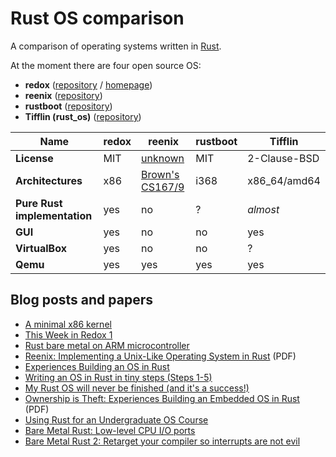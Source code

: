 # Rust OS comparison

A comparison of operating systems written in [Rust](https://rustlang.org).

At the moment there are four open source OS:

- **redox**    ([repository](https://github.com/redox-os/redox) / [homepage](http://www.redox-os.org/))
- **reenix**   ([repository](https://github.com/scialex/reenix))
- **rustboot** ([repository](https://github.com/charliesome/rustboot))
- **Tifflin (rust_os)**  ([repository](https://github.com/thepowersgang/rust_os))


|                         Name | redox | reenix                                                | rustboot | Tifflin      |
| ---------------------------- | ----- |------------------------------------------------------ | -------- | ------------ |
|                  **License** | MIT   | [unknown](https://github.com/scialex/reenix/issues/1) | MIT      | 2-Clause-BSD |
|            **Architectures** | x86   | [Brown's CS167/9](http://cs.brown.edu/courses/cs167/) | i368     | x86_64/amd64 |
| **Pure Rust implementation** | yes   | no                                                    | ?        | *almost*     |
|                      **GUI** | yes   | no                                                    | no       | yes          |
|               **VirtualBox** | yes   | no                                                    | no       | ?            |
|                     **Qemu** | yes   | yes                                                   | yes      | yes          |


## Blog posts and papers

- [A minimal x86 kernel](http://blog.phil-opp.com/rust-os/multiboot-kernel.html)
- [This Week in Redox 1](http://www.redox-os.org/news/this-week-in-redox-1/)
- [Rust bare metal on ARM microcontroller](http://antoinealb.net/programming/2015/05/01/rust-on-arm-microcontroller.html)
- [Reenix: Implementing a Unix-Like Operating System in Rust](https://scialex.github.io/reenix.pdf) (PDF)
- [Experiences Building an OS in Rust](https://mostlytyped.com/posts/experiences-building-an-os-in-ru)
- [Writing an OS in Rust in tiny steps (Steps 1-5)](http://jvns.ca/blog/2014/03/12/the-rust-os-story/)
- [My Rust OS will never be finished (and it's a success!)](http://jvns.ca/blog/2014/03/21/my-rust-os-will-never-be-finished/)
- [Ownership is Theft: Experiences Building an Embedded OS in Rust](http://amitlevy.com/papers/tock-plos2015.pdf) (PDF)
- [Using Rust for an Undergraduate OS Course](http://rust-class.org/0/pages/using-rust-for-an-undergraduate-os-course.html)
- [Bare Metal Rust: Low-level CPU I/O ports](http://www.randomhacks.net/2015/11/09/bare-metal-rust-cpu-port-io/)
- [Bare Metal Rust 2: Retarget your compiler so interrupts are not evil](http://www.randomhacks.net/2015/11/11/bare-metal-rust-custom-target-kernel-space/)
